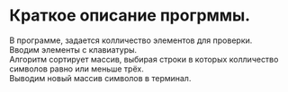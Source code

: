 # Краткое описание прогрммы.
В программе, задается колличество элементов для проверки.\
Вводим элементы с клавиатуры.\
Алгоритм сортирует массив, выбирая строки в которых колличество символов равно или меньше трёх.\
Выводим новый массив символов в терминал.
